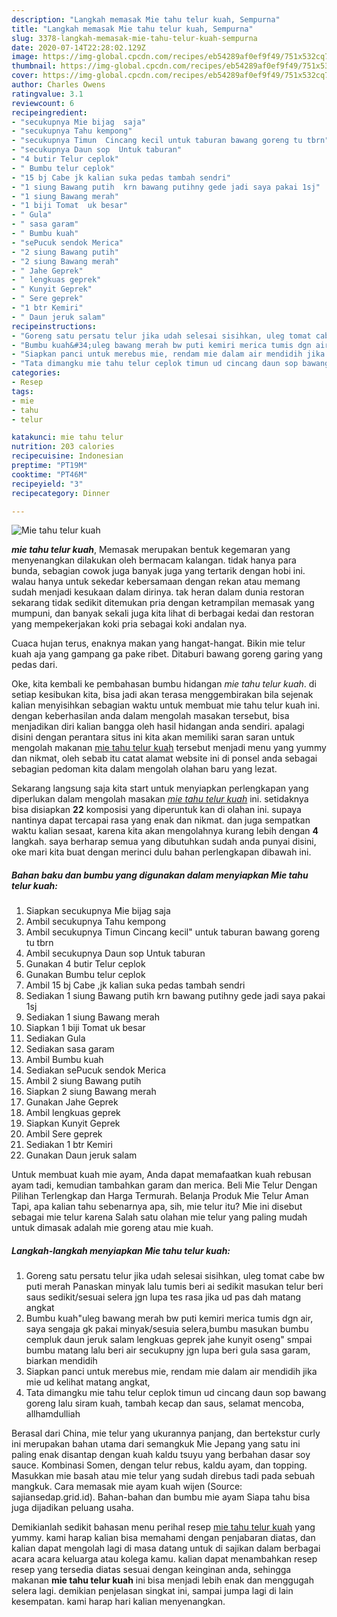 ```yaml
---
description: "Langkah memasak Mie tahu telur kuah, Sempurna"
title: "Langkah memasak Mie tahu telur kuah, Sempurna"
slug: 3378-langkah-memasak-mie-tahu-telur-kuah-sempurna
date: 2020-07-14T22:28:02.129Z
image: https://img-global.cpcdn.com/recipes/eb54289af0ef9f49/751x532cq70/mie-tahu-telur-kuah-foto-resep-utama.jpg
thumbnail: https://img-global.cpcdn.com/recipes/eb54289af0ef9f49/751x532cq70/mie-tahu-telur-kuah-foto-resep-utama.jpg
cover: https://img-global.cpcdn.com/recipes/eb54289af0ef9f49/751x532cq70/mie-tahu-telur-kuah-foto-resep-utama.jpg
author: Charles Owens
ratingvalue: 3.1
reviewcount: 6
recipeingredient:
- "secukupnya Mie bijag  saja"
- "secukupnya Tahu kempong"
- "secukupnya Timun  Cincang kecil untuk taburan bawang goreng tu tbrn"
- "secukupnya Daun sop  Untuk taburan"
- "4 butir Telur ceplok"
- " Bumbu telur ceplok"
- "15 bj Cabe jk kalian suka pedas tambah sendri"
- "1 siung Bawang putih  krn bawang putihny gede jadi saya pakai 1sj"
- "1 siung Bawang merah"
- "1 biji Tomat  uk besar"
- " Gula"
- " sasa garam"
- " Bumbu kuah"
- "sePucuk sendok Merica"
- "2 siung Bawang putih"
- "2 siung Bawang merah"
- " Jahe Geprek"
- " lengkuas geprek"
- " Kunyit Geprek"
- " Sere geprek"
- "1 btr Kemiri"
- " Daun jeruk salam"
recipeinstructions:
- "Goreng satu persatu telur jika udah selesai sisihkan, uleg tomat cabe bw puti merah Panaskan minyak lalu tumis beri ai sedikit masukan telur beri saus sedikit/sesuai selera jgn lupa tes rasa jika ud pas dah matang angkat"
- "Bumbu kuah&#34;uleg bawang merah bw puti kemiri merica tumis dgn air, saya sengaja gk pakai minyak/sesuia selera,bumbu masukan bumbu cempluk daun jeruk salam lengkuas geprek jahe kunyit oseng&#34; smpai bumbu matang lalu beri air secukupny jgn lupa beri gula sasa garam, biarkan mendidih"
- "Siapkan panci untuk merebus mie, rendam mie dalam air mendidih jika mie ud kelihat matang angkat,"
- "Tata dimangku mie tahu telur ceplok timun ud cincang daun sop bawang goreng lalu siram kuah, tambah kecap dan saus, selamat mencoba, allhamdulliah"
categories:
- Resep
tags:
- mie
- tahu
- telur

katakunci: mie tahu telur 
nutrition: 203 calories
recipecuisine: Indonesian
preptime: "PT19M"
cooktime: "PT46M"
recipeyield: "3"
recipecategory: Dinner

---
```



![Mie tahu telur kuah](https://img-global.cpcdn.com/recipes/eb54289af0ef9f49/751x532cq70/mie-tahu-telur-kuah-foto-resep-utama.jpg)

<b><i>mie tahu telur kuah</i></b>, Memasak merupakan bentuk kegemaran yang menyenangkan dilakukan oleh bermacam kalangan. tidak hanya para bunda, sebagian cowok juga banyak juga yang tertarik dengan hobi ini. walau hanya untuk sekedar kebersamaan dengan rekan atau memang sudah menjadi kesukaan dalam dirinya. tak heran dalam dunia restoran sekarang tidak sedikit ditemukan pria dengan ketrampilan memasak yang mumpuni, dan banyak sekali juga kita lihat di berbagai kedai dan restoran yang mempekerjakan koki pria sebagai koki andalan nya.

Cuaca hujan terus, enaknya makan yang hangat-hangat. Bikin mie telur kuah aja yang gampang ga pake ribet. Ditaburi bawang goreng garing yang pedas dari.

Oke, kita kembali ke pembahasan bumbu hidangan <i>mie tahu telur kuah</i>. di setiap kesibukan kita, bisa jadi akan terasa menggembirakan bila sejenak kalian menyisihkan sebagian waktu untuk membuat mie tahu telur kuah ini. dengan keberhasilan anda dalam mengolah masakan tersebut, bisa menjadikan diri kalian bangga oleh hasil hidangan anda sendiri. apalagi disini dengan perantara situs ini kita akan memiliki saran saran untuk mengolah makanan <u>mie tahu telur kuah</u> tersebut menjadi menu yang yummy dan nikmat, oleh sebab itu catat alamat website ini di ponsel anda sebagai sebagian pedoman kita dalam mengolah olahan baru yang lezat.


Sekarang langsung saja kita start untuk menyiapkan perlengkapan yang diperlukan dalam mengolah masakan <u><i>mie tahu telur kuah</i></u> ini. setidaknya bisa disiapkan <b>22</b> komposisi yang diperuntuk kan di olahan ini. supaya nantinya dapat tercapai rasa yang enak dan nikmat. dan juga sempatkan waktu kalian sesaat, karena kita akan mengolahnya kurang lebih dengan <b>4</b> langkah. saya berharap semua yang dibutuhkan sudah anda punyai disini, oke mari kita buat dengan merinci dulu bahan perlengkapan dibawah ini.

<!--inarticleads1-->

##### Bahan baku dan bumbu yang digunakan dalam menyiapkan Mie tahu telur kuah:

1. Siapkan secukupnya Mie bijag  saja
1. Ambil secukupnya Tahu kempong
1. Ambil secukupnya Timun  Cincang kecil&#34; untuk taburan bawang goreng tu tbrn
1. Ambil secukupnya Daun sop  Untuk taburan
1. Gunakan 4 butir Telur ceplok
1. Gunakan  Bumbu telur ceplok
1. Ambil 15 bj Cabe ,jk kalian suka pedas tambah sendri
1. Sediakan 1 siung Bawang putih  krn bawang putihny gede jadi saya pakai 1sj
1. Sediakan 1 siung Bawang merah
1. Siapkan 1 biji Tomat  uk besar
1. Sediakan  Gula
1. Sediakan  sasa garam
1. Ambil  Bumbu kuah
1. Sediakan sePucuk sendok Merica
1. Ambil 2 siung Bawang putih
1. Siapkan 2 siung Bawang merah
1. Gunakan  Jahe Geprek
1. Ambil  lengkuas geprek
1. Siapkan  Kunyit Geprek
1. Ambil  Sere geprek
1. Sediakan 1 btr Kemiri
1. Gunakan  Daun jeruk salam


Untuk membuat kuah mie ayam, Anda dapat memafaatkan kuah rebusan ayam tadi, kemudian tambahkan garam dan merica. Beli Mie Telur Dengan Pilihan Terlengkap dan Harga Termurah. Belanja Produk Mie Telur Aman Tapi, apa kalian tahu sebenarnya apa, sih, mie telur itu? Mie ini disebut sebagai mie telur karena Salah satu olahan mie telur yang paling mudah untuk dimasak adalah mie goreng atau mie kuah. 

<!--inarticleads2-->

##### Langkah-langkah menyiapkan Mie tahu telur kuah:

1. Goreng satu persatu telur jika udah selesai sisihkan, uleg tomat cabe bw puti merah Panaskan minyak lalu tumis beri ai sedikit masukan telur beri saus sedikit/sesuai selera jgn lupa tes rasa jika ud pas dah matang angkat
1. Bumbu kuah&#34;uleg bawang merah bw puti kemiri merica tumis dgn air, saya sengaja gk pakai minyak/sesuia selera,bumbu masukan bumbu cempluk daun jeruk salam lengkuas geprek jahe kunyit oseng&#34; smpai bumbu matang lalu beri air secukupny jgn lupa beri gula sasa garam, biarkan mendidih
1. Siapkan panci untuk merebus mie, rendam mie dalam air mendidih jika mie ud kelihat matang angkat,
1. Tata dimangku mie tahu telur ceplok timun ud cincang daun sop bawang goreng lalu siram kuah, tambah kecap dan saus, selamat mencoba, allhamdulliah


Berasal dari China, mie telur yang ukurannya panjang, dan bertekstur curly ini merupakan bahan utama dari semangkuk Mie Jepang yang satu ini paling enak disantap dengan kuah kaldu tsuyu yang berbahan dasar soy sauce. Kombinasi Somen, dengan telur rebus, kaldu ayam, dan topping. Masukkan mie basah atau mie telur yang sudah direbus tadi pada sebuah mangkuk. Cara memasak mie ayam kuah wijen (Source: sajiansedap.grid.id). Bahan-bahan dan bumbu mie ayam Siapa tahu bisa juga dijadikan peluang usaha. 

Demikianlah sedikit bahasan menu perihal resep <u>mie tahu telur kuah</u> yang yummy. kami harap kalian bisa memahami dengan penjabaran diatas, dan kalian dapat mengolah lagi di masa datang untuk di sajikan dalam berbagai acara acara keluarga atau kolega kamu. kalian dapat menambahkan resep resep yang tersedia diatas sesuai dengan keinginan anda, sehingga makanan <b>mie tahu telur kuah</b> ini bisa menjadi lebih enak dan menggugah selera lagi. demikian penjelasan singkat ini, sampai jumpa lagi di lain kesempatan. kami harap hari kalian menyenangkan.
